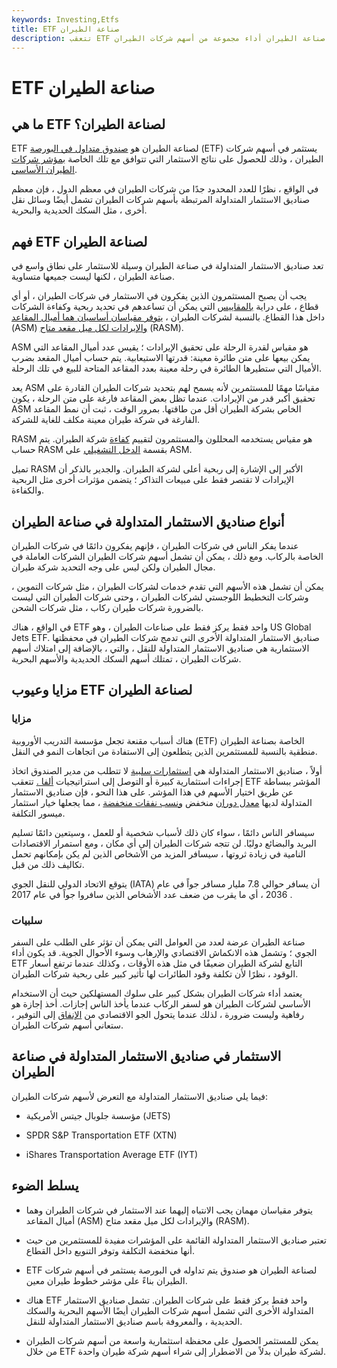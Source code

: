 ```yaml
---
keywords: Investing,Etfs
title: ETF صناعة الطيران
description: تتعقب ETF صناعة الطيران أداء مجموعة من أسهم شركات الطيران.
---
```


# ETF صناعة الطيران
## ما هي ETF لصناعة الطيران؟

ETF لصناعة الطيران هو [صندوق متداول في البورصة](/etf) (ETF) يستثمر في أسهم شركات الطيران ، وذلك للحصول على نتائج الاستثمار التي تتوافق مع تلك الخاصة [بمؤشر شركات الطيران الأساسي](/index-etf).

في الواقع ، نظرًا للعدد المحدود جدًا من شركات الطيران في معظم الدول ، فإن معظم صناديق الاستثمار المتداولة المرتبطة بأسهم شركات الطيران تشمل أيضًا وسائل نقل أخرى ، مثل السكك الحديدية والبحرية.

## فهم ETF لصناعة الطيران

تعد صناديق الاستثمار المتداولة في صناعة الطيران وسيلة للاستثمار على نطاق واسع في صناعة الطيران ، لكنها ليست جميعها متساوية.

يجب أن يصبح المستثمرون الذين يفكرون في الاستثمار في شركات الطيران ، أو أي قطاع ، على دراية [بالمقاييس](/metrics) التي يمكن أن تساعدهم في تحديد ربحية وكفاءة الشركات داخل هذا القطاع. بالنسبة لشركات الطيران ، [يتوفر مقياسان أساسيان هما أميال المقاعد](/availableseatmiles) (ASM) [والإيرادات لكل ميل مقعد متاح](/revenue-per-available-seat-mile-rasm) (RASM).

ASM هو مقياس لقدرة الرحلة على تحقيق الإيرادات ؛ يقيس عدد أميال المقاعد التي يمكن بيعها على متن طائرة معينة: قدرتها الاستيعابية. يتم حساب أميال المقعد بضرب الأميال التي ستطيرها الطائرة في رحلة معينة بعدد المقاعد المتاحة للبيع في تلك الرحلة.

يعد ASM مقياسًا مهمًا للمستثمرين لأنه يسمح لهم بتحديد شركات الطيران القادرة على تحقيق أكبر قدر من الإيرادات. عندما تظل بعض المقاعد فارغة على متن الرحلة ، يكون ASM الخاص بشركة الطيران أقل من طاقتها. بمرور الوقت ، ثبت أن نمط المقاعد الفارغة في شركة طيران معينة مكلف للغاية للشركة.

RASM هو مقياس يستخدمه المحللون والمستثمرون لتقييم [كفاءة](/efficiency) شركة الطيران. يتم حساب RASM بقسمة [الدخل التشغيلي](/operatingincome) على ASM.

تميل RASM الأكبر إلى الإشارة إلى ربحية أعلى لشركة الطيران. والجدير بالذكر أن الإيرادات لا تقتصر فقط على مبيعات التذاكر ؛ يتضمن مؤثرات أخرى مثل الربحية والكفاءة.

## أنواع صناديق الاستثمار المتداولة في صناعة الطيران

عندما يفكر الناس في شركات الطيران ، فإنهم يفكرون دائمًا في شركات الطيران الخاصة بالركاب. ومع ذلك ، يمكن أن تشمل أسهم شركات الطيران الشركات العاملة في مجال الطيران ولكن ليس على وجه التحديد شركة طيران.

يمكن أن تشمل هذه الأسهم التي تقدم خدمات لشركات الطيران ، مثل شركات التموين ، وشركات التخطيط اللوجستي لشركات الطيران ، وحتى شركات الطيران التي ليست بالضرورة شركات طيران ركاب ، مثل شركات الشحن.

في الواقع ، هناك ETF واحد فقط يركز فقط على صناعات الطيران ، وهو US Global Jets ETF. صناديق الاستثمار المتداولة الأخرى التي تدمج شركات الطيران في محفظتها الاستثمارية هي صناديق الاستثمار المتداولة للنقل ، والتي ، بالإضافة إلى امتلاك أسهم شركات الطيران ، تمتلك أسهم السكك الحديدية والأسهم البحرية.

## مزايا وعيوب ETF لصناعة الطيران

### مزايا

هناك أسباب مقنعة تجعل مؤسسة التدريب الأوروبية (ETF) الخاصة بصناعة الطيران منطقية بالنسبة للمستثمرين الذين يتطلعون إلى الاستفادة من اتجاهات النمو في النقل.

أولاً ، صناديق الاستثمار المتداولة هي [استثمارات سلبية](/passiveinvesting) لا تتطلب من مدير الصندوق اتخاذ إجراءات استثمارية كبيرة أو التوصل إلى استراتيجيات [ألفا .](/alpha) تتعقب ETF المؤشر ببساطة عن طريق اختيار الأسهم في هذا المؤشر. على هذا النحو ، فإن صناديق الاستثمار المتداولة لديها [معدل دوران](/portfolioturnover) منخفض [ونسب نفقات منخفضة](/expenseratio) ، مما يجعلها خيار استثمار ميسور التكلفة.

سيسافر الناس دائمًا ، سواء كان ذلك لأسباب شخصية أو للعمل ، وسيتعين دائمًا تسليم البريد والبضائع دوليًا. لن تتجه شركات الطيران إلى أي مكان ، ومع استمرار الاقتصادات النامية في زيادة ثروتها ، سيسافر المزيد من الأشخاص الذين لم يكن بإمكانهم تحمل تكاليف ذلك من قبل.

يتوقع الاتحاد الدولي للنقل الجوي (IATA) أن يسافر حوالي 7.8 مليار مسافر جواً في عام 2036 ، أي ما يقرب من ضعف عدد الأشخاص الذين سافروا جواً في عام 2017 .

### سلبيات

صناعة الطيران عرضة لعدد من العوامل التي يمكن أن تؤثر على الطلب على السفر الجوي ؛ وتشمل هذه الانكماش الاقتصادي والإرهاب وسوء الأحوال الجوية. قد يكون أداء ETF التابع لشركة الطيران ضعيفًا في مثل هذه الأوقات ، وكذلك عندما ترتفع أسعار الوقود ، نظرًا لأن تكلفة وقود الطائرات لها تأثير كبير على ربحية شركات الطيران.

يعتمد أداء شركات الطيران بشكل كبير على سلوك المستهلكين حيث أن الاستخدام الأساسي لشركات الطيران هو لسفر الركاب عندما يأخذ الناس إجازات. أخذ إجازة هو رفاهية وليست ضرورة ، لذلك عندما يتحول الجو الاقتصادي من [الإنفاق](/consumer-spending) إلى التوفير ، ستعاني أسهم شركات الطيران.

## الاستثمار في صناديق الاستثمار المتداولة في صناعة الطيران

فيما يلي صناديق الاستثمار المتداولة مع التعرض لأسهم شركات الطيران:

- مؤسسة جلوبال جيتس الأمريكية (JETS)

- SPDR S&P Transportation ETF (XTN)

- iShares Transportation Average ETF (IYT)

## يسلط الضوء

- يتوفر مقياسان مهمان يجب الانتباه إليهما عند الاستثمار في شركات الطيران وهما أميال المقاعد (ASM) والإيرادات لكل ميل مقعد متاح (RASM).

- تعتبر صناديق الاستثمار المتداولة القائمة على المؤشرات مفيدة للمستثمرين من حيث أنها منخفضة التكلفة وتوفر التنويع داخل القطاع.

- ETF لصناعة الطيران هو صندوق يتم تداوله في البورصة يستثمر في أسهم شركات الطيران بناءً على مؤشر خطوط طيران معين.

- هناك ETF واحد فقط يركز فقط على شركات الطيران. تشمل صناديق الاستثمار المتداولة الأخرى التي تشمل أسهم شركات الطيران أيضًا الأسهم البحرية والسكك الحديدية ، والمعروفة باسم صناديق الاستثمار المتداولة للنقل.

- يمكن للمستثمر الحصول على محفظة استثمارية واسعة من أسهم شركات الطيران من خلال ETF لشركة طيران بدلاً من الاضطرار إلى شراء أسهم شركة طيران واحدة.

